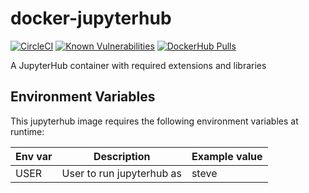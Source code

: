# docker-jupyterhub

[![CircleCI](https://circleci.com/gh/dwp/docker-jupyterhub.svg?style=svg)](https://circleci.com/gh/dwp/docker-jupyterhub) [![Known Vulnerabilities](https://snyk.io/test/github/dwp/docker-jupyterhub/badge.svg)](https://snyk.io/test/github/dwp/docker-jupyterhub) [![DockerHub Pulls](https://img.shields.io/docker/pulls/dwpdigital/jupyterhub)](https://hub.docker.com/r/dwpdigital/jupyterhub)

A JupyterHub container with required extensions and libraries

## Environment Variables
This jupyterhub image requires the following environment variables at runtime:

| Env var | Description | Example value |
| ------- | ----------- | ------------- |
| USER    | User to run jupyterhub as | steve |
